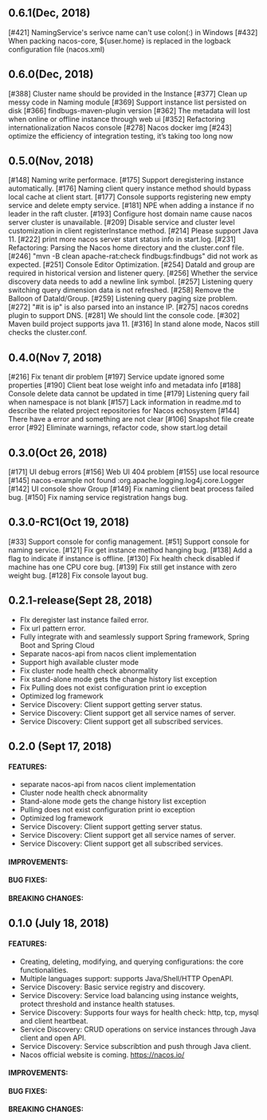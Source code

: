 ## 0.6.1(Dec, 2018)

[#421] NamingService's serivce name can't use colon(:) in Windows
[#432] When packing nacos-core, ${user.home} is replaced in the logback configuration file (nacos.xml)

## 0.6.0(Dec, 2018)

[#388] Cluster name should be provided in the Instance
[#377] Clean up messy code in Naming module
[#369] Support instance list persisted on disk
[#366] findbugs-maven-plugin version
[#362] The metadata will lost when online or offline instance through web ui
[#352] Refactoring internationalization Nacos console
[#278] Nacos docker img
[#243] optimize the efficiency of integration testing, it’s taking too long now

## 0.5.0(Nov, 2018)

[#148] Naming write performace.
[#175] Support deregistering instance automatically.
[#176] Naming client query instance method should bypass local cache at client start.
[#177] Console supports registering new empty service and delete empty service.
[#181] NPE when adding a instance if no leader in the raft cluster.
[#193] Configure host domain name cause nacos server cluster is unavailable.
[#209] Disable service and cluster level customization in client registerInstance method.
[#214] Please support Java 11.
[#222] print more nacos server start status info in start.log.
[#231] Refactoring: Parsing the Nacos home directory and the cluster.conf file.
[#246] "mvn -B clean apache-rat:check findbugs:findbugs" did not work as expected.
[#251] Console Editor Optimization.
[#254] DataId and group are required in historical version and listener query.
[#256] Whether the service discovery data needs to add a newline link symbol.
[#257] Listening query switching query dimension data is not refreshed.
[#258] Remove the Balloon of DataId/Group.
[#259] Listening query paging size problem.
[#272] "#it is ip" is also parsed into an instance IP.
[#275] nacos coredns plugin to support DNS.
[#281] We should lint the console code.
[#302] Maven build project supports java 11.
[#316] In stand alone mode, Nacos still checks the cluster.conf.

## 0.4.0(Nov 7, 2018)

[#216] Fix tenant dir problem
[#197] Service update ignored some properties
[#190] Client beat lose weight info and metadata info
[#188] Console delete data cannot be updated in time
[#179] Listening query fail when namespace is not blank
[#157] Lack information in readme.md to describe the related project repositories for Nacos echosystem
[#144] There have a error and something are not clear
[#106] Snapshot file create error
[#92] Eliminate warnings, refactor code, show start.log detail


## 0.3.0(Oct 26, 2018)

[#171] UI debug errors
[#156] Web UI 404 problem
[#155] use local resource
[#145] nacos-example not found :org.apache.logging.log4j.core.Logger
[#142] UI console show Group
[#149] Fix naming client beat process failed bug.
[#150] Fix naming service registration hangs bug.

## 0.3.0-RC1(Oct 19, 2018)

[#33] Support console for config management.
[#51] Support console for naming service.
[#121] Fix get instance method hanging bug.
[#138] Add a flag to indicate if instance is offline.
[#130] Fix health check disabled if machine has one CPU core bug.
[#139] Fix still get instance with zero weight bug.
[#128] Fix console layout bug.



## 0.2.1-release(Sept 28, 2018)

* FIx deregister last instance failed error.
* Fix url pattern error.
* Fully integrate with and seamlessly support Spring framework, Spring Boot and Spring Cloud
* Separate nacos-api from nacos client implementation
* Support high available cluster mode
* Fix cluster node health check abnormality
* Fix stand-alone mode gets the change history list exception
* Fix Pulling does not exist configuration print io exception
* Optimized log framework
* Service Discovery: Client support getting server status.
* Service Discovery: Client support get all service names of server.
* Service Discovery: Client support get all subscribed services.

## 0.2.0 (Sept 17, 2018)

#### FEATURES:

* separate nacos-api from nacos client implementation
* Cluster node health check abnormality
* Stand-alone mode gets the change history list exception
* Pulling does not exist configuration print io exception
* Optimized log framework
* Service Discovery: Client support getting server status.
* Service Discovery: Client support get all service names of server.
* Service Discovery: Client support get all subscribed services.


#### IMPROVEMENTS:

#### BUG FIXES:

#### BREAKING CHANGES:



## 0.1.0 (July 18, 2018)

#### FEATURES:

* Creating, deleting, modifying, and querying configurations: the core functionalities.
* Multiple languages support: supports Java/Shell/HTTP OpenAPI.
* Service Discovery: Basic service registry and discovery.
* Service Discovery: Service load balancing using instance weights, protect threshold and instance health statuses.
* Service Discovery: Supports four ways for health check: http, tcp, mysql and client heartbeat.
* Service Discovery: CRUD operations on service instances through Java client and open API.
* Service Discovery: Service subscribtion and push through Java client.
* Nacos official website is coming. https://nacos.io/



#### IMPROVEMENTS:

#### BUG FIXES:

#### BREAKING CHANGES:
